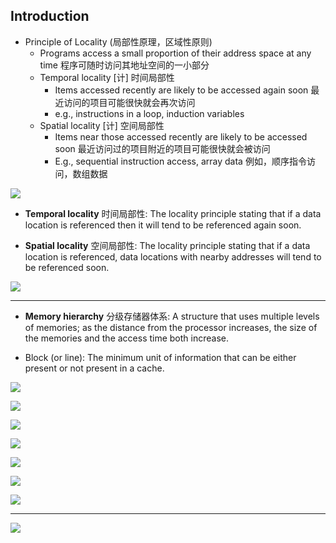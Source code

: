##  Introduction

- Principle of Locality (局部性原理，区域性原则)
  - Programs access a small proportion of their address space at any time 程序可随时访问其地址空间的一小部分
  - Temporal locality [计] 时间局部性
    - Items accessed recently are likely to be accessed again soon 最近访问的项目可能很快就会再次访问
    - e.g., instructions in a loop, induction variables
  - Spatial locality [计] 空间局部性
    - Items near those accessed recently are likely to be accessed soon 最近访问过的项目附近的项目可能很快就会被访问
    - E.g., sequential instruction access, array data 例如，顺序指令访问，数组数据
  
![](img/2020-11-23-22-15-21.png)


- **Temporal locality** 时间局部性: The locality principle stating that if a data location is referenced then it will tend to be referenced again soon.

- **Spatial locality** 空间局部性: The locality principle stating that if a data location is referenced, data locations with nearby addresses will tend to be referenced soon.

![](img/2020-11-23-23-01-42.png)  

---

- **Memory hierarchy** 分级存储器体系: A structure that uses multiple levels of memories; as the distance from the processor increases, the size of the memories and the access time both increase.


- Block (or line): The minimum unit of information that can be either present or not present in a cache.


![](img/2020-11-23-23-19-48.png)

![](img/2020-11-23-23-22-52.png)

![](img/2020-11-23-23-22-11.png)

![](img/2020-11-23-23-23-54.png)

![](img/2020-11-23-23-25-24.png)

![](img/2020-11-24-02-49-34.png)

![](img/2020-11-24-02-53-12.png)

---

![](img/2020-11-24-02-50-53.png)






